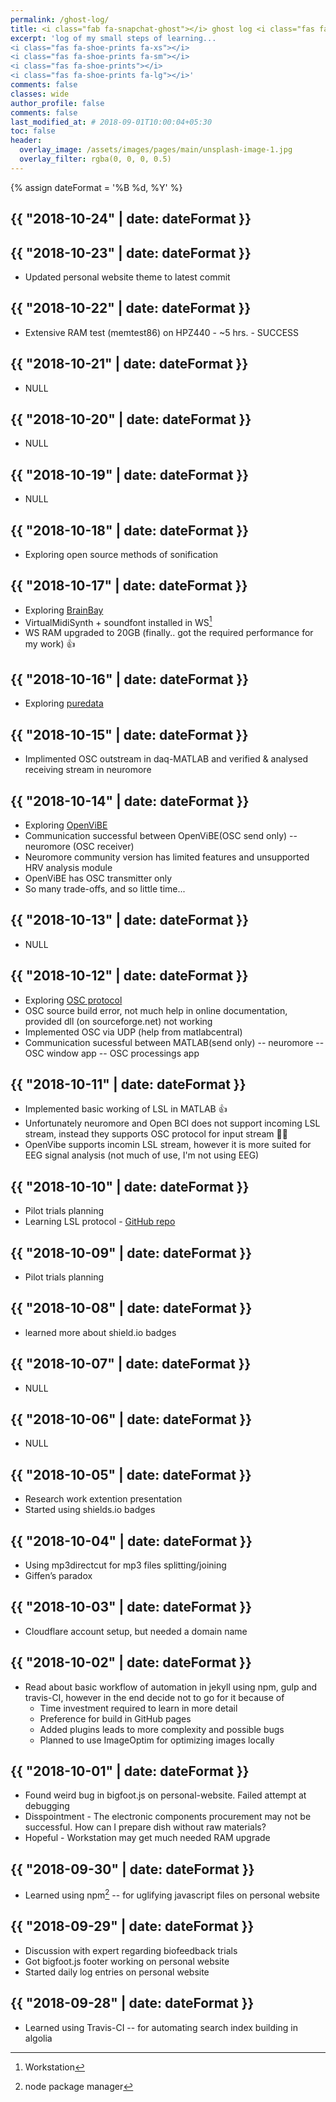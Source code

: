 ```yaml
---
permalink: /ghost-log/
title: <i class="fab fa-snapchat-ghost"></i> ghost log <i class="fas fa-book"></i> 
excerpt: 'log of my small steps of learning... 
<i class="fas fa-shoe-prints fa-xs"></i>
<i class="fas fa-shoe-prints fa-sm"></i>
<i class="fas fa-shoe-prints"></i>
<i class="fas fa-shoe-prints fa-lg"></i>'  
comments: false
classes: wide
author_profile: false
comments: false
last_modified_at: # 2018-09-01T10:00:04+05:30
toc: false
header:
  overlay_image: /assets/images/pages/main/unsplash-image-1.jpg
  overlay_filter: rgba(0, 0, 0, 0.5)
---
```


{% assign dateFormat = '%B %d, %Y' %}

## {{ "2018-10-24" | date: dateFormat }}

## {{ "2018-10-23" | date: dateFormat }}
- Updated personal website theme to latest commit 

## {{ "2018-10-22" | date: dateFormat }}
- Extensive RAM test (memtest86) on HPZ440 - ~5 hrs. - SUCCESS

## {{ "2018-10-21" | date: dateFormat }}
- NULL

## {{ "2018-10-20" | date: dateFormat }}
- NULL

## {{ "2018-10-19" | date: dateFormat }}
- NULL

## {{ "2018-10-18" | date: dateFormat }}
- Exploring open source methods of sonification

## {{ "2018-10-17" | date: dateFormat }}
- Exploring [BrainBay](http://www.shifz.org/brainbay/)
- VirtualMidiSynth + soundfont installed in WS[^n2]
- WS RAM upgraded to 20GB (finally.. got the required performance for my work) 👍 

[^n2]: Workstation


## {{ "2018-10-16" | date: dateFormat }}
- Exploring [puredata](https://puredata.info/)

## {{ "2018-10-15" | date: dateFormat }}
- Implimented OSC outstream in daq-MATLAB and verified & analysed receiving stream in neuromore

## {{ "2018-10-14" | date: dateFormat }}
- Exploring [OpenViBE](http://openvibe.inria.fr/)
- Communication successful between OpenViBE(OSC send only) -- neuromore (OSC receiver)
- Neuromore community version has limited features and unsupported HRV analysis module 
- OpenViBE has OSC transmitter only
- So many trade-offs, and so little time...

## {{ "2018-10-13" | date: dateFormat }}
- NULL

## {{ "2018-10-12" | date: dateFormat }}
- Exploring [OSC protocol](https://www.aboehler.at/doku/doku.php/blog:2009:0727_install_osc_for_matlab_on_windows)
- OSC source build error, not much help in online documentation, provided dll (on sourceforge.net) not working
- Implemented OSC via UDP (help from matlabcentral)
- Communication sucessful between MATLAB(send only) -- neuromore -- OSC window app -- OSC processings app

## {{ "2018-10-11" | date: dateFormat }}
- Implemented basic working of LSL in MATLAB 👍
- Unfortunately neuromore and Open BCI does not support incoming LSL stream, instead they supports OSC protocol for input stream 🤦‍♂
- OpenVibe supports incomin LSL stream, however it is more suited for EEG signal analysis (not much of use, I'm not using EEG)

## {{ "2018-10-10" | date: dateFormat }}
- Pilot trials planning
- Learning LSL protocol - [GitHub repo](https://github.com/sccn/labstreaminglayer)

## {{ "2018-10-09" | date: dateFormat }}
- Pilot trials planning

## {{ "2018-10-08" | date: dateFormat }}
- learned more about shield.io badges

## {{ "2018-10-07" | date: dateFormat }}
- NULL

## {{ "2018-10-06" | date: dateFormat }}
- NULL

## {{ "2018-10-05" | date: dateFormat }}
- Research work extention presentation
- Started using shields.io badges

## {{ "2018-10-04" | date: dateFormat }}
- Using mp3directcut for mp3 files splitting/joining
- Giffen’s paradox

## {{ "2018-10-03" | date: dateFormat }}
- Cloudflare account setup, but needed a domain name

## {{ "2018-10-02" | date: dateFormat }}
- Read about basic workflow of automation in jekyll using npm, gulp and travis-CI, however in the end decide not to go for it because of 
  - Time investment required to learn in more detail
  - Preference for build in GitHub pages
  - Added plugins leads to more complexity and possible bugs
  - Planned to use ImageOptim for optimizing images locally

## {{ "2018-10-01" | date: dateFormat }}
- Found weird bug in bigfoot.js on personal-website. Failed attempt at debugging
- Disspointment - The electronic components procurement may not be successful. How can I prepare dish without raw materials?
- Hopeful - Workstation may get much needed RAM upgrade

## {{ "2018-09-30" | date: dateFormat }}
- Learned using npm[^n1] -- for uglifying javascript files on personal website

[^n1]: node package manager

## {{ "2018-09-29" | date: dateFormat }}
- Discussion with expert regarding biofeedback trials
- Got bigfoot.js footer working on personal website
- Started daily log entries on personal website

## {{ "2018-09-28" | date: dateFormat }}
- Learned using Travis-CI -- for automating search index building in algolia

